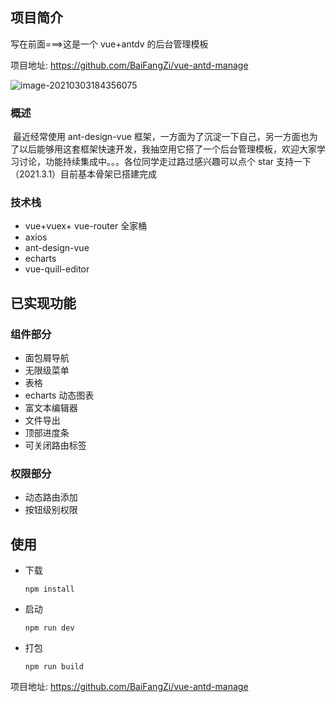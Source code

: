 ## 项目简介

写在前面===>这是一个 vue+antdv 的后台管理模板

项目地址: https://github.com/BaiFangZi/vue-antd-manage

![image-20210303184356075](https://gitee.com/baifangzi/blogimage/raw/master/img/20210303184404.png)

### 概述

​ 最近经常使用 ant-design-vue 框架，一方面为了沉淀一下自己，另一方面也为了以后能够用这套框架快速开发，我抽空用它搭了一个后台管理模板，欢迎大家学习讨论，功能持续集成中。。。各位同学走过路过感兴趣可以点个 star 支持一下（2021.3.1）目前基本骨架已搭建完成

### 技术栈

- vue+vuex+ vue-router 全家桶
- axios
- ant-design-vue
- echarts
- vue-quill-editor

## 已实现功能

### 组件部分

- 面包屑导航
- 无限级菜单
- 表格
- echarts 动态图表
- 富文本编辑器
- 文件导出
- 顶部进度条
- 可关闭路由标签

### 权限部分

- 动态路由添加
- 按钮级别权限

## 使用

- 下载

  ```
  npm install
  ```

- 启动

  ```
  npm run dev
  ```

- 打包

  ```
  npm run build
  ```

项目地址: https://github.com/BaiFangZi/vue-antd-manage
